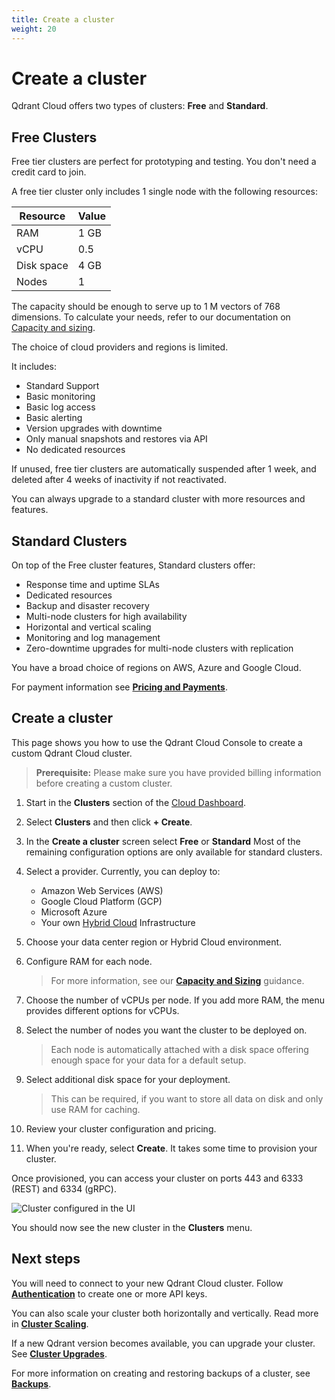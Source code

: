 ```yaml
---
title: Create a cluster
weight: 20
---
```


# Create a cluster

Qdrant Cloud offers two types of clusters: **Free** and **Standard**.

## Free Clusters

Free tier clusters are perfect for prototyping and testing. You don't need a credit card to join.

A free tier cluster only includes 1 single node with the following resources:

| Resource   | Value |
|------------|-------|
| RAM        | 1 GB  |
| vCPU       | 0.5   |
| Disk space | 4 GB  |
| Nodes      | 1     |

The capacity should be enough to serve up to 1 M vectors of 768 dimensions. To calculate your needs, refer to our documentation on [Capacity and sizing](/documentation/cloud/capacity-sizing/).

The choice of cloud providers and regions is limited.

It includes:

- Standard Support
- Basic monitoring
- Basic log access
- Basic alerting
- Version upgrades with downtime
- Only manual snapshots and restores via API
- No dedicated resources

If unused, free tier clusters are automatically suspended after 1 week, and deleted after 4 weeks of inactivity if not reactivated.

You can always upgrade to a standard cluster with more resources and features.

## Standard Clusters

On top of the Free cluster features, Standard clusters offer:

- Response time and uptime SLAs
- Dedicated resources
- Backup and disaster recovery
- Multi-node clusters for high availability
- Horizontal and vertical scaling
- Monitoring and log management
- Zero-downtime upgrades for multi-node clusters with replication

You have a broad choice of regions on AWS, Azure and Google Cloud.

For payment information see [**Pricing and Payments**](/documentation/cloud/pricing-payments/).

## Create a cluster

This page shows you how to use the Qdrant Cloud Console to create a custom Qdrant Cloud cluster.

> **Prerequisite:** Please make sure you have provided billing information before creating a custom cluster. 

1. Start in the **Clusters** section of the [Cloud Dashboard](https://cloud.qdrant.io/). 
1. Select **Clusters** and then click **+ Create**.
1. In the **Create a cluster** screen select **Free** or **Standard**
   Most of the remaining configuration options are only available for standard clusters.
1. Select a provider. Currently, you can deploy to:

   - Amazon Web Services (AWS)
   - Google Cloud Platform (GCP)
   - Microsoft Azure 
   - Your own [Hybrid Cloud](/documentation/hybrid-cloud/) Infrastructure

1. Choose your data center region or Hybrid Cloud environment. 
1. Configure RAM for each node. 
   >  For more information, see our [**Capacity and Sizing**](/documentation/cloud/capacity-sizing/) guidance.
1. Choose the number of vCPUs per node. If you add more
   RAM, the menu provides different options for vCPUs.
1. Select the number of nodes you want the cluster to be deployed on.
   > Each node is automatically attached with a disk space offering enough space for your data for a default setup.
1. Select additional disk space for your deployment.
   > This can be required, if you want to store all data on disk and only use RAM for caching.
1. Review your cluster configuration and pricing.
1. When you're ready, select **Create**. It takes some time to provision your cluster.

Once provisioned, you can access your cluster on ports 443 and 6333 (REST) and 6334 (gRPC).

![Cluster configured in the UI](/docs/cloud/create-cluster-test.png)

You should now see the new cluster in the **Clusters** menu.

## Next steps

You will need to connect to your new Qdrant Cloud cluster. Follow [**Authentication**](/documentation/cloud/authentication/) to create one or more API keys. 

You can also scale your cluster both horizontally and vertically. Read more in [**Cluster Scaling**](/documentation/cloud/cluster-scaling/).

If a new Qdrant version becomes available, you can upgrade your cluster. See [**Cluster Upgrades**](/documentation/cloud/cluster-upgrades/).

For more information on creating and restoring backups of a cluster, see [**Backups**](/documentation/cloud/backups/).
